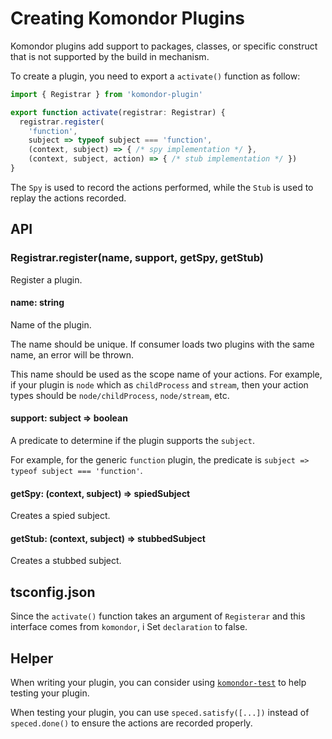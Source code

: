 # Creating Komondor Plugins

Komondor plugins add support to packages, classes, or specific construct that is not supported by the build in mechanism.

To create a plugin, you need to export a `activate()` function as follow:

```ts
import { Registrar } from 'komondor-plugin'

export function activate(registrar: Registrar) {
  registrar.register(
    'function',
    subject => typeof subject === 'function',
    (context, subject) => { /* spy implementation */ },
    (context, subject, action) => { /* stub implementation */ })
}
```

The `Spy` is used to record the actions performed,
while the `Stub` is used to replay the actions recorded.

## API

### Registrar.register(name, support, getSpy, getStub)

Register a plugin.

#### name: string

Name of the plugin.

The name should be unique.
If consumer loads two plugins with the same name, an error will be thrown.

This name should be used as the scope name of your actions.
For example, if your plugin is `node` which as `childProcess` and `stream`,
then your action types should be `node/childProcess`, `node/stream`, etc.

#### support: subject => boolean

A predicate to determine if the plugin supports the `subject`.

For example, for the generic `function` plugin,
the predicate is `subject => typeof subject === 'function'`.

#### getSpy: (context, subject) => spiedSubject

Creates a spied subject.

#### getStub: (context, subject) => stubbedSubject

Creates a stubbed subject.

## tsconfig.json

Since the `activate()` function takes an argument of `Registerar` and this interface comes from `komondor`,
i
Set `declaration` to false.

## Helper

When writing your plugin, you can consider using [`komondor-test`](https://github.com/unional/komondor-test) to help testing your plugin.

When testing your plugin,
you can use `speced.satisfy([...])` instead of `speced.done()` to ensure the actions are recorded properly.
